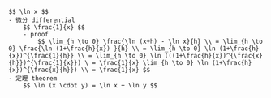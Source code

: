 
    $$ \ln x $$
    - 微分 differential
        $$ \frac{1}{x} $$
        - proof
            $$ \lim_{h \to 0} \frac{\ln (x+h) - \ln x}{h} \\ = \lim_{h \to 0} \frac{\ln (1+\frac{h}{x}) }{h} \\ = \lim_{h \to 0} \ln (1+\frac{h}{x})^{\frac{1}{h}} \\ = \lim_{h \to 0} \ln (((1+\frac{h}{x})^{\frac{x}{h}})^{\frac{1}{x}}) \ = \frac{1}{x} \lim_{h \to 0} \ln (1+\frac{h}{x})^{\frac{x}{h}}) \\ = \frac{1}{x} $$
    - 定理 theorem
        $$ \ln (x \cdot y) = \ln x + \ln y $$